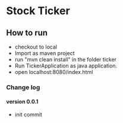 # Stock Ticker


## How to run
* checkout to local 
* Import as maven project
* run "mvn clean install" in the folder ticker
* Run TickerApplication as java application.
* open localhost:8080/index.html




### Change log

#### version 0.0.1
* init commit  